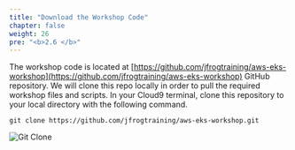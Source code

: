 ```yaml
---
title: "Download the Workshop Code"
chapter: false
weight: 26
pre: "<b>2.6 </b>"
---
```


The workshop code is located at [https://github.com/jfrogtraining/aws-eks-workshop](https://github.com/jfrogtraining/aws-eks-workshop) GitHub repository. We will clone this repo locally in order to pull the required workshop files and scripts. In your Cloud9 terminal, clone this repository to your local directory with the following command.

``
git clone https://github.com/jfrogtraining/aws-eks-workshop.git
``


![Git Clone](/images/git-clone.png)
